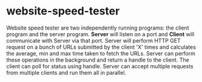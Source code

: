 # website-speed-tester
Website speed tester are two independently running programs: the client program and the server program. **Server** will listen on a port and **Client** will communicate with Server via that port. Server will perform HTTP GET request on a bunch of URLs submitted by the client 'X' times and calculates the average, min and max time taken to fetch the URLs. Server can perform these operations in the background and return a handle to the client. The client can poll for status using handle. Server can accept multiple requests from multiple clients and run them all in parallel.

